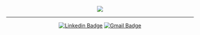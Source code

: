 

<div align="center">
<a href="http://www.github.com/wmlEranga"><img src="https://github-readme-streak-stats.herokuapp.com/?user=wmlEranga&stroke=ffffff&background=1c1917&ring=6366f1&fire=6366f1&currStreakNum=ffffff&currStreakLabel=6366f1&sideNums=ffffff&sideLabels=ffffff&dates=ffffff&hide_border=true" /></a>
</div>
<hr/>
  
<div align="center">
  
  [![Linkedin Badge](https://img.shields.io/badge/-wmlEranga-blue?style=flat-round&logo=Linkedin&logoColor=white&link=https://www.linkedin.com/in/wmleranga/)]([[https://www.linkedin.com/in/pundima-lakshan-48726221b/](https://www.linkedin.com/in/wmleranga/)](https://www.linkedin.com/in/wmleranga/))
  [![Gmail Badge](https://img.shields.io/badge/-wml.eranga@gmail.com-c14438?style=flat-round&logo=Gmail&logoColor=white&link=mailto:pundimal@gmail.com)](mailto:wml.eranga@gmail.com)
</div>
<br>

<!--
**wmlEranga/wmlEranga** is a ✨ _special_ ✨ repository because its `README.md` (this file) appears on your GitHub profile.

Here are some ideas to get you started:

- 🔭 I’m currently working on ...
- 🌱 I’m currently learning ...
- 👯 I’m looking to collaborate on ...
- 🤔 I’m looking for help with ...
- 💬 Ask me about ...
- 📫 How to reach me: ...
- 😄 Pronouns: ...
- ⚡ Fun fact: ...
-->
